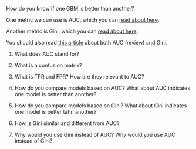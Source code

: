 How do you know if one GBM is better than another?

One metric we can use is AUC, which you can [read about here](http://stats.stackexchange.com/questions/132777/what-does-auc-stand-for-and-what-is-it).

Another metric is Gini, which you can [read about here](https://www.kaggle.com/wiki/Gini).

You should also read [this article](https://staesthetic.wordpress.com/2014/04/14/gini-roc-auc-and-accuracy/) about both AUC (review) and Gini.

1. What does AUC stand for?

2. What is a confusion matrix?

3. What is TPR and FPR? How are they relevant to AUC?

4. How do you compare models based on AUC? What about AUC indicates one model is better than another?

5. How do you compare models based on Gini? What about Gini indicates one model is better tahn another?

6. How is Gini similar and different from AUC?

7. Why would you use Gini instead of AUC? Why would you use AUC instead of Gini?
